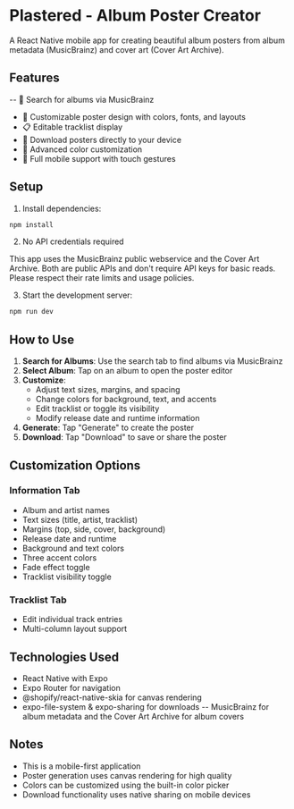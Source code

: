 # Plastered - Album Poster Creator

A React Native mobile app for creating beautiful album posters from album metadata (MusicBrainz) and cover art (Cover Art Archive).

## Features

-- 🎵 Search for albums via MusicBrainz
- 🎨 Customizable poster design with colors, fonts, and layouts
- 📋 Editable tracklist display
- 💾 Download posters directly to your device
- 🎨 Advanced color customization
- 📱 Full mobile support with touch gestures

## Setup

1. Install dependencies:
```bash
npm install
```

2. No API credentials required

This app uses the MusicBrainz public webservice and the Cover Art Archive. Both are public APIs and don't require API keys for basic reads. Please respect their rate limits and usage policies.

3. Start the development server:
```bash
npm run dev
```

## How to Use

1. **Search for Albums**: Use the search tab to find albums via MusicBrainz
2. **Select Album**: Tap on an album to open the poster editor
3. **Customize**:
   - Adjust text sizes, margins, and spacing
   - Change colors for background, text, and accents
   - Edit tracklist or toggle its visibility
   - Modify release date and runtime information
4. **Generate**: Tap "Generate" to create the poster
5. **Download**: Tap "Download" to save or share the poster

## Customization Options

### Information Tab
- Album and artist names
- Text sizes (title, artist, tracklist)
- Margins (top, side, cover, background)
- Release date and runtime
- Background and text colors
- Three accent colors
- Fade effect toggle
- Tracklist visibility toggle

### Tracklist Tab
- Edit individual track entries
- Multi-column layout support

## Technologies Used

- React Native with Expo
- Expo Router for navigation
- @shopify/react-native-skia for canvas rendering
- expo-file-system & expo-sharing for downloads
-- MusicBrainz for album metadata and the Cover Art Archive for album covers

## Notes

- This is a mobile-first application
- Poster generation uses canvas rendering for high quality
- Colors can be customized using the built-in color picker
- Download functionality uses native sharing on mobile devices
